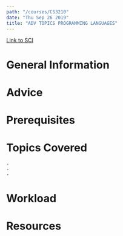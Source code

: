 ```yaml
---
path: "/courses/CS3210"
date: "Thu Sep 26 2019"
title: "ADV TOPICS PROGRAMMING LANGUAGES"
---
```

[Link to SCI]("http://courses.sci.pitt.edu/courses/courses/view/CS-3210")

# General Information

# Advice


# Prerequisites
<!-- PREREQ_REPLACEMENT (Do not remove) -->

<!-- END PREREQ_REPLACEMENT (Do not remove) -->
# Topics Covered
	- 
	-
	-
# Workload

<!-- TESTIMONIALS
# Testimonials
This gets replaced with Gatsby, its
data comes from Google Sheets for easier
editing!
-->

# Resources

